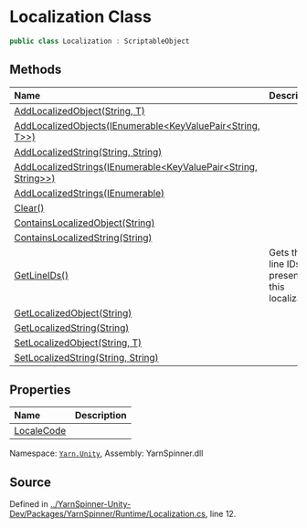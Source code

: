 # Localization Class


```csharp
public class Localization : ScriptableObject
```



## Methods
|Name|Description|
|:---|:---|
|[AddLocalizedObject<T>(String, T)](/api/csharp/yarn.unity/localization.addlocalizedobject--1-system.string,--0-.md)||
|[AddLocalizedObjects<T>(IEnumerable<KeyValuePair<String, T>>)](/api/csharp/yarn.unity/localization.addlocalizedobjects--1-ienumerable-keyvaluepair-system.string,--0---.md)||
|[AddLocalizedString(String, String)](/api/csharp/yarn.unity/localization.addlocalizedstring-system.string,system.string-.md)||
|[AddLocalizedStrings(IEnumerable<KeyValuePair<String, String>>)](/api/csharp/yarn.unity/localization.addlocalizedstrings-ienumerable-keyvaluepair-system.string,system.string---.md)||
|[AddLocalizedStrings(IEnumerable<StringTableEntry>)](/api/csharp/yarn.unity/localization.addlocalizedstrings-ienumerable-stringtableentry--.md)||
|[Clear()](/api/csharp/yarn.unity/localization.clear.md)||
|[ContainsLocalizedObject<T>(String)](/api/csharp/yarn.unity/localization.containslocalizedobject--1-system.string-.md)||
|[ContainsLocalizedString(String)](/api/csharp/yarn.unity/localization.containslocalizedstring-system.string-.md)||
|[GetLineIDs()](/api/csharp/yarn.unity/localization.getlineids.md)| Gets the line IDs present in this localization. |
|[GetLocalizedObject<T>(String)](/api/csharp/yarn.unity/localization.getlocalizedobject--1-system.string-.md)||
|[GetLocalizedString(String)](/api/csharp/yarn.unity/localization.getlocalizedstring-system.string-.md)||
|[SetLocalizedObject<T>(String, T)](/api/csharp/yarn.unity/localization.setlocalizedobject--1-system.string,--0-.md)||
|[SetLocalizedString(String, String)](/api/csharp/yarn.unity/localization.setlocalizedstring-system.string,system.string-.md)||
## Properties
|Name|Description|
|:---|:---|
|[LocaleCode](/api/csharp/yarn.unity/localization.localecode.md)||
<div class="class-metadata">

Namespace: [`Yarn.Unity`](/api/csharp/yarn.unity/README.md), Assembly: YarnSpinner.dll
</div>

## Source
Defined in [../YarnSpinner-Unity-Dev/Packages/YarnSpinner/Runtime/Localization.cs](https://github.com/YarnSpinnerTool/YarnSpinner-Unity//blob/develop/Runtime/Localization.cs#L12), line 12.
